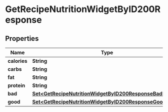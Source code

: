 

# GetRecipeNutritionWidgetByID200Response



## Properties

| Name | Type | Description | Notes |
|------------ | ------------- | ------------- | -------------|
|**calories** | **String** |  |  |
|**carbs** | **String** |  |  |
|**fat** | **String** |  |  |
|**protein** | **String** |  |  |
|**bad** | [**Set&lt;GetRecipeNutritionWidgetByID200ResponseBadInner&gt;**](GetRecipeNutritionWidgetByID200ResponseBadInner.md) |  |  |
|**good** | [**Set&lt;GetRecipeNutritionWidgetByID200ResponseGoodInner&gt;**](GetRecipeNutritionWidgetByID200ResponseGoodInner.md) |  |  |



